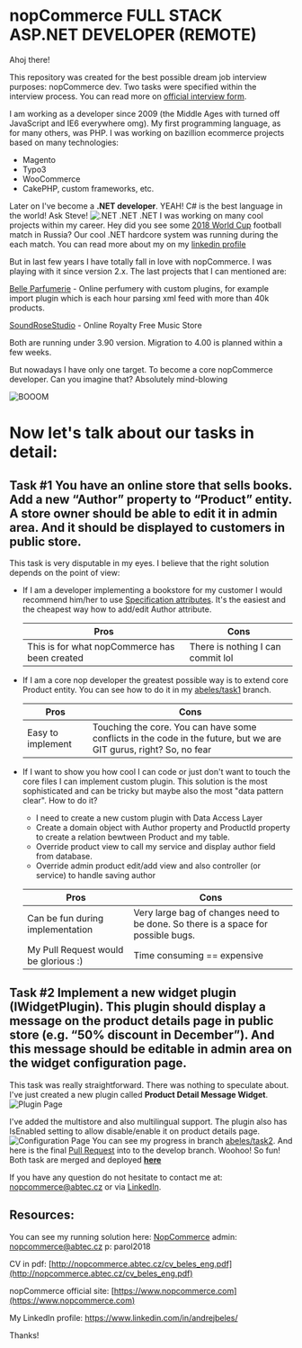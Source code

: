 ﻿nopCommerce FULL STACK ASP.NET DEVELOPER (REMOTE)
===========
Ahoj there!

This repository was created for the best possible dream job interview purposes: nopCommerce dev. Two tasks were specified within the interview process. You can read more on [official interview form](https://www.nopcommerce.com/vacancy-developer-remote.aspx).

I am working as a developer since 2009 (the Middle Ages with turned off JavaScript and IE6 everywhere omg). 
My first programming language, as for many others, was PHP. I was working on bazillion ecommerce projects based on many technologies:
* Magento
* Typo3
* WooCommerce
* CakePHP, custom frameworks, etc.

Later on I've become a **.NET developer**. YEAH! C# is the best language in the world! Ask Steve!
![.NET .NET .NET](http://nopcommerce.abtec.cz/steve.gif)
I was working on many cool projects within my career. 
Hey did you see some [2018 World Cup](https://en.wikipedia.org/wiki/2018_FIFA_World_Cup) football match in Russia? Our cool .NET hardcore system was running during the each match. You can read more about my on my [linkedin profile](https://www.linkedin.com/in/andrejbeles/)

But in last few years I have totally fall in love with nopCommerce. I was playing with it since version 2.x.
The last projects that I can mentioned are:

[Belle Parfumerie](https://www.belleparfumerie.cz/cs/) - Online perfumery with custom plugins, for example import plugin which is each hour parsing xml feed with more than 40k products.

[SoundRoseStudio](https://www.soundrosestudio.com/) - Online Royalty Free Music Store

Both are running under 3.90 version. Migration to 4.00 is planned within a few weeks.

But nowadays I have only one target. To become a core nopCommerce developer. Can you imagine that? Absolutely mind-blowing

![BOOOM](http://nopcommerce.abtec.cz/mind.gif)

Now let's talk about our tasks in detail:
=============
**Task #1**
You have an online store that sells books. Add a new “Author” property to “Product” entity. A store owner should be able to edit it in admin area. And it should be displayed to customers in public store. 
---
This task is very disputable in my eyes. I believe that the right solution depends on the point of view:
 * If I am a developer implementing a bookstore for my customer I would recommend him/her to use [Specification attributes](http://docs.nopcommerce.com/display/en/Specification+attributes). It's the easiest and the cheapest way how to add/edit Author attribute.
 
    | Pros           | Cons           |
    | ------------- |----------------|
    | This is for what nopCommerce has been created       | There is nothing I can commit lol |
    
 * If I am a core nop developer the greatest possible way is to extend core Product entity. You can see how to do it in my
  [abeles/task1](https://github.com/abTec/nopCommerce/tree/abeles/task1) branch.
  
    | Pros           | Cons           |
    | ------------- |----------------|
    | Easy to implement     | Touching the core. You can have some conflicts in the code in the future, but we are GIT gurus, right? So, no fear |
* If I want to show you how cool I can code or just don't want to touch the core files I can implement custom plugin. This solution is the most sophisticated and can be tricky but maybe also the most "data pattern clear". How to do it?
    * I need to create a new custom plugin with Data Access Layer
    * Create a domain object with Author property and ProductId property to create a relation bewtween Product and my table.
    * Override product view to call my service and display author field from database.
    * Override admin product edit/add view and also controller (or service) to handle saving author
    
    | Pros           | Cons           |
    | ------------- |----------------|
    | Can be fun during implementation     | Very large bag of changes need to be done. So there is a space for possible bugs. |
    |My Pull Request would be glorious :)|Time consuming == expensive

**Task #2**
Implement a new widget plugin (IWidgetPlugin). This plugin should display a message on the product details page in public store (e.g. “50% discount in December”). And this message should be editable in admin area on the widget configuration page.
---
This task was really straightforward. There was nothing to speculate about. I've just created a new plugin called **Product Detail Message Widget**. 
![Plugin Page](http://nopcommerce.abtec.cz/plugin.png)

I've added the multistore and also multilingual support. The plugin also has IsEnabled setting to allow disable/enable it on product details page.
![Configuration Page](http://nopcommerce.abtec.cz/widget.png)
You can see my progress in branch [abeles/task2](https://github.com/abTec/nopCommerce/tree/abeles/task2). 
And here is the final [Pull Request](https://github.com/abTec/nopCommerce/pull/1) into to the develop branch. Woohoo! So fun!
Both task are merged and deployed **[here](http://194.182.82.20)**

If you have any question do not hesitate to contact me at:
nopcommerce@abtec.cz
or via [LinkedIn](https://www.linkedin.com/in/andrejbeles/).
## Resources: ##
You can see my running solution here: [NopCommerce](http://194.182.82.20)
admin: nopcommerce@abtec.cz
p: parol2018

CV in pdf: [http://nopcommerce.abtec.cz/cv_beles_eng.pdf](http://nopcommerce.abtec.cz/cv_beles_eng.pdf)

nopCommerce official site: [https://www.nopcommerce.com](https://www.nopcommerce.com)

My LinkedIn profile: https://www.linkedin.com/in/andrejbeles/

Thanks!
